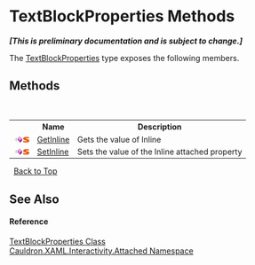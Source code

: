 # TextBlockProperties Methods
 _**\[This is preliminary documentation and is subject to change.\]**_

The <a href="T_Cauldron_XAML_Interactivity_Attached_TextBlockProperties">TextBlockProperties</a> type exposes the following members.


## Methods
&nbsp;<table><tr><th></th><th>Name</th><th>Description</th></tr><tr><td>![Public method](media/pubmethod.gif "Public method")![Static member](media/static.gif "Static member")</td><td><a href="M_Cauldron_XAML_Interactivity_Attached_TextBlockProperties_GetInline">GetInline</a></td><td>
Gets the value of Inline</td></tr><tr><td>![Public method](media/pubmethod.gif "Public method")![Static member](media/static.gif "Static member")</td><td><a href="M_Cauldron_XAML_Interactivity_Attached_TextBlockProperties_SetInline">SetInline</a></td><td>
Sets the value of the Inline attached property</td></tr></table>&nbsp;
<a href="#textblockproperties-methods">Back to Top</a>

## See Also


#### Reference
<a href="T_Cauldron_XAML_Interactivity_Attached_TextBlockProperties">TextBlockProperties Class</a><br /><a href="N_Cauldron_XAML_Interactivity_Attached">Cauldron.XAML.Interactivity.Attached Namespace</a><br />